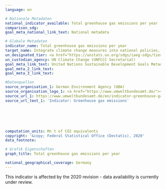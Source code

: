 ```yaml
---
language: en

# Nationale Metadaten
national_indicator_available: Total greenhouse gas emissions per year
comparison_sdg: 
goal_meta_national_link_text: National metadata

# Globale Metadaten
indicator_name: Total greenhouse gas emissions per year
target_name: Integrate climate change measures into national policies, strategies and planning
un_designated_tier: <a href="https://unstats.un.org/sdgs/iaeg-sdgs/tier-classification/" title="Click here for more information on the UN tier classification.">Tier II</a>
un_custodian_agency: UN Climate Change (UNFCCC Secretariat)
goal_meta_link_text: United Nations Sustainable Development Goals Metadata
goal_meta_2_link_text: 
goal_meta_3_link_text: 

#Datenquellen
source_organisation_1: German Environment Agency (UBA)
source_organisation_logo_1: <a href="https://www.umweltbundesamt.de/"><img src="https://g205sdgs.github.io/sdg-indicators/public/OrgImgEn/uba.png" alt="Logo uba" style="height:60px; width:148px" /></a>
source_url_1: https://www.umweltbundesamt.de/en/indicator-greenhouse-gas-emissions#at-a-glance
source_url_text_1: 'Indicator: Greenhouse gas emissions'






computation_units: Mn t of CO2 equivalents
copyright: '&copy; Federal Statistical Office (Destatis), 2020'
data_footnote: 

# Grafik Eigenschaften
graph_title: Total greenhouse gas emissions per year

national_geographical_coverage: Germany
---
```


<span style="text-align: center"><i class="fa fa-exclamation-triangle" aria-hidden="true"></i> This indicator is affected by the 2020 revision - data availability is currently under review. <i class="fa fa-exclamation-triangle" aria-hidden="true"></i></span>